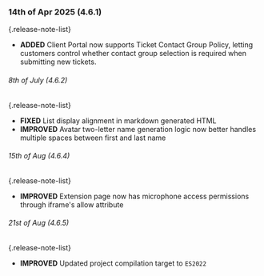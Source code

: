 ### 14th of Apr 2025 (4.6.1)

{.release-note-list}
- **ADDED** Client Portal now supports Ticket Contact Group Policy, letting customers control whether contact group selection is required when submitting new tickets.

###### 8th of July (4.6.2)

{.release-note-list}
- **FIXED** List display alignment in markdown generated HTML
- **IMPROVED** Avatar two-letter name generation logic now better handles multiple spaces between first and last name

###### 15th of Aug (4.6.4)

{.release-note-list}
- **IMPROVED** Extension page now has microphone access permissions through iframe's allow attribute

###### 21st of Aug (4.6.5)

{.release-note-list}
- **IMPROVED** Updated project compilation target to `ES2022`

